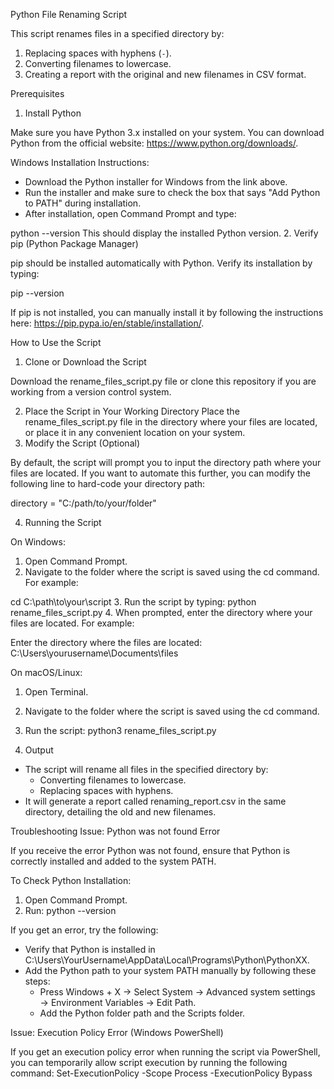 Python File Renaming Script

This script renames files in a specified directory by:
1. Replacing spaces with hyphens (`-`).
2. Converting filenames to lowercase.
3. Creating a report with the original and new filenames in CSV format.

Prerequisites
1. Install Python

Make sure you have Python 3.x installed on your system. You can download Python from the official website: 
https://www.python.org/downloads/.

Windows Installation Instructions:

- Download the Python installer for Windows from the link above.
- Run the installer and make sure to check the box that says "Add Python to PATH" during installation.
- After installation, open Command Prompt and type:

python --version
This should display the installed Python version.
2. Verify pip (Python Package Manager)

pip should be installed automatically with Python. Verify its installation by typing:

pip --version

If pip is not installed, you can manually install it by following the instructions 
here: https://pip.pypa.io/en/stable/installation/.

How to Use the Script
1. Clone or Download the Script

Download the rename_files_script.py file or clone this repository if you are working from a version control system.

2. Place the Script in Your Working Directory
Place the rename_files_script.py file in the directory where your files are located, or place it in any convenient location on your system.
3. Modify the Script (Optional)

By default, the script will prompt you to input the directory path where your files are located. If you want to automate this further, you can modify the following line to hard-code your directory path:

directory = "C:/path/to/your/folder"

4. Running the Script

On Windows:
1. Open Command Prompt.
2. Navigate to the folder where the script is saved using the cd command. For example:

cd C:\path\to\your\script
3. Run the script by typing:
python rename_files_script.py
4. When prompted, enter the directory where your files are located. For example:

Enter the directory where the files are located: C:\Users\yourusername\Documents\files

On macOS/Linux:

1. Open Terminal.
2. Navigate to the folder where the script is saved using the cd command.
3. Run the script:
python3 rename_files_script.py

5. Output

- The script will rename all files in the specified directory by:
  - Converting filenames to lowercase.
  - Replacing spaces with hyphens.
- It will generate a report called renaming_report.csv in the same directory, detailing the old and new filenames.

Troubleshooting
Issue: Python was not found Error

If you receive the error Python was not found, ensure that Python is correctly installed and added to the system PATH.

To Check Python Installation:

1. Open Command Prompt.
2. Run:
python --version

If you get an error, try the following:
- Verify that Python is installed in C:\Users\YourUsername\AppData\Local\Programs\Python\PythonXX\.
- Add the Python path to your system PATH manually by following these steps:
  - Press Windows + X → Select System → Advanced system settings → Environment Variables → Edit Path.
  - Add the Python folder path and the Scripts folder.

Issue: Execution Policy Error (Windows PowerShell)

If you get an execution policy error when running the script via PowerShell, you can temporarily allow script execution by running the following command:
Set-ExecutionPolicy -Scope Process -ExecutionPolicy Bypass


